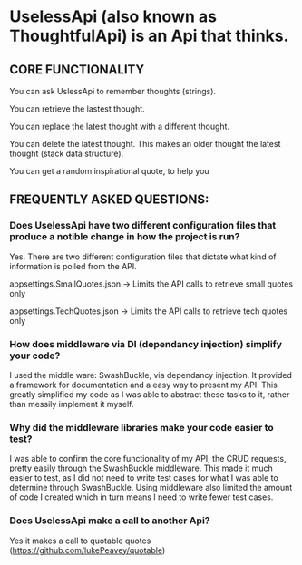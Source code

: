 # UselessApi (also known as ThoughtfulApi) is an Api that thinks.

## CORE FUNCTIONALITY

You can ask UslessApi to remember thoughts (strings).

You can retrieve the lastest thought.

You can replace the latest thought with a different thought.

You can delete the latest thought. This makes an older thought the latest thought (stack data structure).

You can get a random inspirational quote, to help you 

## FREQUENTLY ASKED QUESTIONS:
### Does UselessApi have two different configuration files that produce a notible change in how the project is run?
Yes. There are two different configuration files that dictate what kind of information is polled from the API.

appsettings.SmallQuotes.json -> Limits the API calls to retrieve small quotes only

appsettings.TechQuotes.json -> Limits the API calls to retrieve tech quotes only

### How does middleware via DI (dependancy injection) simplify your code?
I used the middle ware: SwashBuckle, via dependancy injection. It provided a framework for documentation 
and a easy way to present my API. This greatly simplified my code as I was able to abstract 
these tasks to it, rather than messily implement it myself. 

### Why did the middleware libraries make your code easier to test?
I was able to confirm the core functionality of my API, the CRUD requests, pretty easily through the SwashBuckle middleware.
This made it much easier to test, as I did not need to write test cases for what I was able to determine through SwashBuckle.
Using middleware also limited the amount of code I created which in turn means I need to write fewer test cases. 

### Does UselessApi make a call to another Api?
Yes it makes a call to quotable quotes (https://github.com/lukePeavey/quotable)


